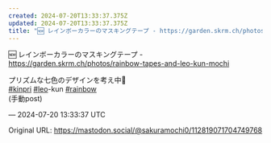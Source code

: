 ```yaml
---
created: 2024-07-20T13:33:37.375Z
updated: 2024-07-20T13:33:37.375Z
title: "🆕 レインボーカラーのマスキングテープ - https://garden.skrm.ch/photos/rainbow-tapes-and-leo-kun-mo[...]"
---
```


<p>🆕 レインボーカラーのマスキングテープ - <a href="https://garden.skrm.ch/photos/rainbow-tapes-and-leo-kun-mochi" target="_blank" rel="nofollow noopener noreferrer" translate="no"><span class="invisible">https://</span><span class="ellipsis">garden.skrm.ch/photos/rainbow-</span><span class="invisible">tapes-and-leo-kun-mochi</span></a></p><p>プリズムな七色のデザインを考え中🌈<br /><a href="https://mastodon.social/tags/kinpri" class="mention hashtag" rel="tag">#<span>kinpri</span></a> <a href="https://mastodon.social/tags/leo" class="mention hashtag" rel="tag">#<span>leo</span></a>-kun <a href="https://mastodon.social/tags/rainbow" class="mention hashtag" rel="tag">#<span>rainbow</span></a> <br />(手動post)</p>

&mdash; 2024-07-20 13:33:37 UTC

Original URL: https://mastodon.social/@sakuramochi0/112819071704749768
